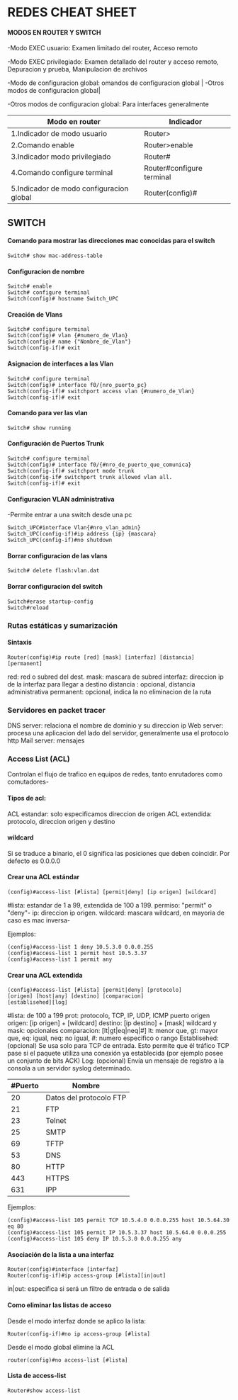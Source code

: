 # REDES CHEAT SHEET

#### MODOS EN ROUTER Y SWITCH
-Modo EXEC usuario: Examen limitado del router, Acceso remoto

-Modo EXEC privilegiado: Examen detallado del router y acceso remoto, Depuracion y prueba, Manipulacion de archivos

-Modo de configuracion global: omandos de configuracion global | -Otros modos de configuracion global| 

-Otros modos de configuracion global: Para interfaces generalmente

|Modo en router|Indicador|
|--|--|
| 1.Indicador de modo usuario|Router>|
| 2.Comando enable|Router>enable|
| 3.Indicador modo privilegiado|Router#|
| 4.Comando configure terminal|Router#configure terminal|
| 5.Indicador de modo configuracion global|Router(config)#|

## SWITCH

#### Comando para mostrar las direcciones mac conocidas para el switch
```
Switch# show mac-address-table 
```

#### Configuracion de nombre
```
Switch# enable 
Switch# configure terminal 
Switch(config)# hostname Switch_UPC 
```

#### Creación de Vlans 
```
Switch# configure terminal 
Switch(config)# vlan {#numero_de_Vlan} 
Switch(config)# name {"Nombre_de_Vlan"} 
Switch(config-if)# exit 
```

#### Asignacion de interfaces a las Vlan 
```
Switch# configure terminal 
Switch(config)# interface f0/{nro_puerto_pc} 
Switch(config-if)# switchport access vlan {#numero_de_Vlan} 
Switch(config-if)# exit 
```

#### Comando para ver las vlan
```
Switch# show running
```

#### Configuración de Puertos Trunk 
```
Switch# configure terminal 
Switch(config)# interface f0/{#nro_de_puerto_que_comunica} 
Switch(config-if)# switchport mode trunk 
Switch(config-if# switchport trunk allowed vlan all. 
Switch(config-if)# exit 
```

#### Configuracion VLAN administrativa
-Permite entrar a una switch desde una pc
```
Switch_UPC#interface Vlan{#nro_vlan_admin}
Switch_UPC(config-if)#ip address {ip} {mascara} 
Switch_UPC(config-if)#no shutdown 
```

#### Borrar configuracion de las vlans
```
Switch# delete flash:vlan.dat
```

#### Borrar configuracion del switch
```
Switch#erase startup-config
Switch#reload
```

### Rutas estáticas y sumarización

#### Sintaxis
```
Router(config)#ip route [red] [mask] [interfaz] [distancia] [permanent]
```
red: red o subred del dest.
mask: mascara de subred
interfaz: direccion ip de la interfaz para llegar a destino
distancia : opcional, distancia administrativa
permanent: opcional, indica la no eliminacion de la ruta


### Servidores en packet tracer

DNS server: relaciona el nombre de dominio y su direccion ip
Web server: procesa una aplicacion del lado del servidor, generalmente usa el protocolo http
Mail server: mensajes

### Access List (ACL)
Controlan el flujo de trafico en equipos de redes, tanto enrutadores como comutadores- 

#### Tipos de acl:
ACL estandar: solo especificamos direccion de origen
ACL extendida: protocolo, direccion origen y destino

#### wildcard
Si se traduce a binario, el 0 significa las posiciones que deben coincidir.
Por defecto es 0.0.0.0

#### Crear una ACL estándar
```
(config)#access-list [#lista] [permit|deny] [ip origen] [wildcard]
```
#lista: estandar de 1 a 99, extendida de 100 a 199.
permiso: "permit" o "deny"-
ip: direccion ip origen.
wildcard: mascara wildcard, en mayoria de caso es mac inversa-

Ejemplos:
```
(config)#access-list 1 deny 10.5.3.0 0.0.0.255
(config)#access-list 1 permit host 10.5.3.37
(config)#access-list 1 permit any
```

#### Crear una ACL extendida
```
(config)#access-list [#lista] [permit|deny] [protocolo] 
[origen] [host|any] [destino] [comparacion]
[establisehed][log]
```
#lista: de 100 a 199
prot: protocolo, TCP, IP, UDP, ICMP
puerto origen
origen: [ip origen] + [wildcard]
destino: [ip destino] + [mask]
wildcard y mask: opcionales
comparacion: [lt|gt|eq|neq|#]
lt: menor que, gt: mayor que, eq: igual, neq: no igual, #: numero especifico o rango
Establisehed: (opcional) Se usa solo para TCP de entrada. Esto permite que él tráfico TCP pase si el paquete utiliza una conexión ya establecida (por ejemplo posee un conjunto de bits ACK)
Log: (opcional) Envía un mensaje de registro a la consola a un servidor syslog determinado.

|#Puerto|Nombre|
|-|-|
|20|Datos del protocolo FTP|
|21|FTP|
|23| Telnet|
|25| SMTP|
|69| TFTP|
|53| DNS|
|80| HTTP|
|443| HTTPS|
|631| IPP|


Ejemplos:
```
(config)#access-list 105 permit TCP 10.5.4.0 0.0.0.255 host 10.5.64.30 eq 80
(config)#access-list 105 permit IP 10.5.3.37 host 10.5.64.0 0.0.0.255
(config)#access-list 105 deny IP 10.5.3.0 0.0.0.255 any
```

#### Asociación de la lista a una interfaz
```
Router(config)#interface [interfaz]
Router(config-if)#ip access-group [#lista][in|out]
```
in|out: especifica si será un filtro de entrada o de salida

#### Como eliminar las listas de acceso
Desde el modo interfaz donde se aplico la lista:
```
Router(config-if)#no ip access-group [#lista]
```
Desde el modo global elimine la ACL
```
router(config)#no access-list [#lista]
```
#### Lista de access-list
```
Router#show access-list
```
